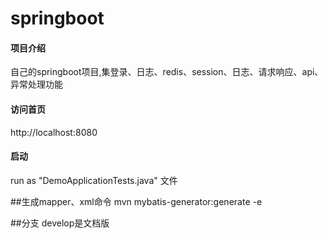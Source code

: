 # springboot

#### 项目介绍
自己的springboot项目,集登录、日志、redis、session、日志、请求响应、api、异常处理功能
#### 访问首页
http://localhost:8080

#### 启动
run as "DemoApplicationTests.java" 文件

##生成mapper、xml命令
mvn mybatis-generator:generate -e

##分支
develop是文档版

